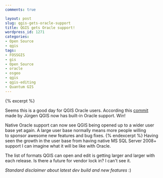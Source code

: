 ```yaml
---
comments: true

layout: post
slug: qgis-gets-oracle-support
title: QGIS gets Oracle support!
wordpress_id: 1271
categories:
- Open Source
- qgis
tags:
- FOSSGIS
- gis
- Open Source
- oracle
- osgeo
- qgis
- qgis-editing
- Quantum GIS
---
```


{% excerpt %}

Seems this is a good day for QGIS Oracle users. According this [commit ](https://github.com/qgis/Quantum-GIS/commit/2fc799b98c56d988f90b67c4bbfd2c0de23b6150)made by Jürgen QGIS now has built-in Oracle support. Win!

Native Oracle support can now see QGIS being opened up to a wider user base yet again. A large user base normally means more people willing to sponsor awesome new features and bug fixes. 
{% endexcerpt %} Having seen the growth in the user base from having native MS SQL Server 2008+ support I can imagine what it will be like with Oracle.


The list of formats QGIS can open and edit is getting larger and larger with each release. Is there a future for vendor lock in? I can't see it.

_Standard disclaimer about latest dev build and new features_ :)
